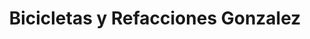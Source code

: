 ---
title: "Bicicletas y Refacciones Gonzalez"
url: /san-miguel-de-allende/bicicletas-y-refacciones-gonzalez/
shop: Fahrrad
---